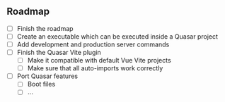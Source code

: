 ## Roadmap
- [ ] Finish the roadmap
- [ ] Create an executable which can be executed inside a Quasar project
- [ ] Add development and production server commands
- [ ] Finish the Quasar Vite plugin
  - [ ] Make it compatible with default Vue Vite projects
  - [ ] Make sure that all auto-imports work correctly
- [ ] Port Quasar features
  - [ ] Boot files
  - [ ] ...
